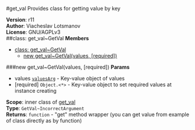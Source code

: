 <a name="module_get_val"></a>
#get_val
Provides class for getting value by key

**Version**: r11  
**Author**: Viacheslav Lotsmanov  
**License**: GNU/AGPLv3  
<a name="module_get_val..GetVal"></a>
##class: get_val~GetVal
**Members**

* [class: get_val~GetVal](#module_get_val..GetVal)
  * [new get_val~GetVal(values, [required])](#new_module_get_val..GetVal)

<a name="new_module_get_val..GetVal"></a>
###new get_val~GetVal(values, [required])
**Params**

- values <code>[valuesArg](#GetVal..valuesArg)</code> - Key-value object of values  
- \[required\] `Object.<*>` - Key-value object to set required values at instance creating  

**Scope**: inner class of [get_val](#module_get_val)  
**Type**: `GetVal~IncorrectArgument`  
**Returns**: `function` - "get" method wrapper (you can get value from example of class directly as by function)  
